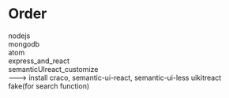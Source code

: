 # Order
nodejs<br>
mongodb<br>
atom<br>
express_and_react<br>
semanticUIreact_customize<br> ---> install craco, semantic-ui-react, semantic-ui-less
uikitreact<br>
fake(for search function)<br>
